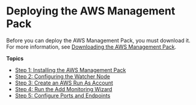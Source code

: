 # Deploying the AWS Management Pack<a name="DeployingAWSmp"></a>

Before you can deploy the AWS Management Pack, you must download it\. For more information, see [Downloading the AWS Management Pack](DownloadAWSmp.md)\.

**Topics**
+ [Step 1: Installing the AWS Management Pack](ConfiguringAWSmp.md)
+ [Step 2: Configuring the Watcher Node](ConfiguringWatcherNode.md)
+ [Step 3: Create an AWS Run As Account](CreateRunAsAccount.md)
+ [Step 4: Run the Add Monitoring Wizard](RunAddMonitoringWizard.md)
+ [Step 5: Configure Ports and Endpoints](ConfigurePortsAndEndpoints.md)